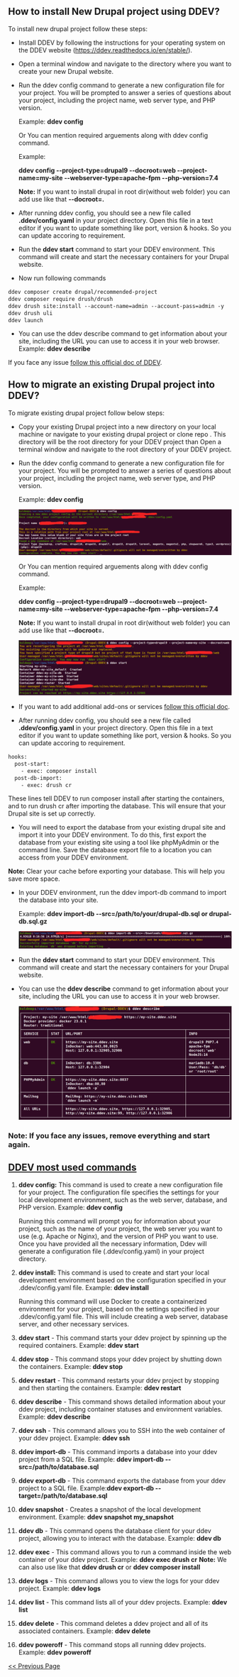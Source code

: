 ## How to install New Drupal project using DDEV? ##

To install new drupal project follow these steps:

- Install DDEV by following the instructions for your operating system on the DDEV website (https://ddev.readthedocs.io/en/stable/).
- Open a terminal window and navigate to the directory where you want to create your new Drupal website.
- Run the ddev config command to generate a new configuration file for your project. You will be prompted to answer a series of questions about your project, including the project name, web server type, and PHP version.

  Example: **ddev config**
  
  Or You can mention required arguements along with ddev config command.
  
  Example:
  
  **ddev config --project-type=drupal9 --docroot=web --project-name=my-site --webserver-type=apache-fpm --php-version=7.4**
  
  **Note:** If you want to install drupal in root dir(without web folder) you can add use like that **--docroot=.**
  
- After running ddev config, you should see a new file called **.ddev/config.yaml** in your project directory. Open this file in a text editor if you want to update something like port, version & hooks. So you can update accoring to requirement.
- Run the **ddev start** command to start your DDEV environment. This command will create and start the necessary containers for your Drupal website.
- Now run following commands
```
ddev composer create drupal/recommended-project
ddev composer require drush/drush
ddev drush site:install --account-name=admin --account-pass=admin -y
ddev drush uli
ddev launch
```
- You can use the ddev describe command to get information about your site, including the URL you can use to access it in your web browser. 
Example: **ddev describe**

If you face any issue [follow this official doc of DDEV](https://ddev.readthedocs.io/en/stable/users/quickstart/#drupal).

## How to migrate an existing Drupal project into DDEV? ##

To migrate existing drupal project follow below steps:

- Copy your existing Drupal project into a new directory on your local machine or navigate to your existing drupal project or clone repo . This directory will be the root directory for your DDEV project than Open a terminal window and navigate to the root directory of your DDEV project.
- Run the ddev config command to generate a new configuration file for your project. You will be prompted to answer a series of questions about your project, including the project name, web server type, and PHP version.

  Example: **ddev config**
  
  ![DDEV Config](/images/ddev-config.png)
  
  Or You can mention required arguements along with ddev config command.
  
  Example:
  
  **ddev config --project-type=drupal9 --docroot=web --project-name=my-site --webserver-type=apache-fpm --php-version=7.4**
  
  **Note:** If you want to install drupal in root dir(without web folder) you can add use like that **--docroot=.**

   ![DDEV Config](/images/ddev-config1.png)
   
- If you want to add additional add-ons or services [follow this official doc](https://ddev.readthedocs.io/en/latest/users/extend/additional-services/).

- After running ddev config, you should see a new file called **.ddev/config.yaml** in your project directory. Open this file in a text editor if you want to update something like port, version & hooks. So you can update accoring to requirement.
```
hooks:
  post-start:
    - exec: composer install
  post-db-import:
    - exec: drush cr
```
These lines tell DDEV to run composer install after starting the containers, and to run drush cr after importing the database. This will ensure that your Drupal site is set up correctly.

- You will need to export the database from your existing drupal site and import it into your DDEV environment. To do this, first export the database from your existing site using a tool like phpMyAdmin or the command line. Save the database export file to a location you can access from your DDEV environment.

**Note:** Clear your cache before exporting your database. This will help you save more space.

- In your DDEV environment, run the ddev import-db command to import the database into your site.

  Example: **ddev import-db --src=/path/to/your/drupal-db.sql or drupal-db.sql.gz**
  
   ![DDEV db import](/images/ddev-db-import-ss.png)
  
- Run the **ddev start** command to start your DDEV environment. This command will create and start the necessary containers for your Drupal website.
  
- You can use the **ddev describe** command to get information about your site, including the URL you can use to access it in your web browser.

   ![DDEV describe](/images/ddev-describe.png)
   
### Note: If you face any issues, remove everything and start again. ###

## [DDEV most used commands](https://ddev.readthedocs.io/en/latest/users/usage/cli/) ##

1. **ddev config:** This command is used to create a new configuration file for your project. The configuration file specifies the settings for your local development environment, such as the web server, database, and PHP version. Example: **ddev config**

    Running this command will prompt you for information about your project, such as the name of your project, the web server you want to use (e.g. Apache or Nginx), and the version of PHP you want to use. Once you have provided all the necessary information, Ddev will generate a configuration file (.ddev/config.yaml) in your project directory.

2. **ddev install:** This command is used to create and start your local development environment based on the configuration specified in your .ddev/config.yaml file. Example: **ddev install**

    Running this command will use Docker to create a containerized environment for your project, based on the settings specified in your .ddev/config.yaml file. This will include creating a web server, database server, and other necessary services.

3. **ddev start** - This command starts your ddev project by spinning up the required containers. Example: **ddev start**

4. **ddev stop** - This command stops your ddev project by shutting down the containers. Example: **ddev stop**

5. **ddev restart** - This command restarts your ddev project by stopping and then starting the containers. Example: **ddev restart**

6. **ddev describe** - This command shows detailed information about your ddev project, including container statuses and environment variables. Example: **ddev describe**

7. **ddev ssh** - This command allows you to SSH into the web container of your ddev project. Example: **ddev ssh**

8. **ddev import-db** - This command imports a database into your ddev project from a SQL file. Example: **ddev import-db --src=/path/to/database.sql**

9. **ddev export-db** - This command exports the database from your ddev project to a SQL file. Example:**ddev export-db --target=/path/to/database.sql**

10. **ddev snapshot** - Creates a snapshot of the local development environment. Example: **ddev snapshot my_snapshot**

11. **ddev db** - This command opens the database client for your ddev project, allowing you to interact with the database. Example: **ddev db**

12. **ddev exec** - This command allows you to run a command inside the web container of your ddev project. Example: **ddev exec drush cr**
   **Note:** We can also use like that **ddev drush cr** or **ddev composer install** 
   
13. **ddev logs** - This command allows you to view the logs for your ddev project. Example: **ddev logs**

14. **ddev list** - This command lists all of your ddev projects. Example: **ddev list**

15. **ddev delete** - This command deletes a ddev project and all of its associated containers. Example: **ddev delete**

16. **ddev poweroff** - This command stops all running ddev projects. Example: **ddev poweroff**

[<< Previous Page](README.md)
